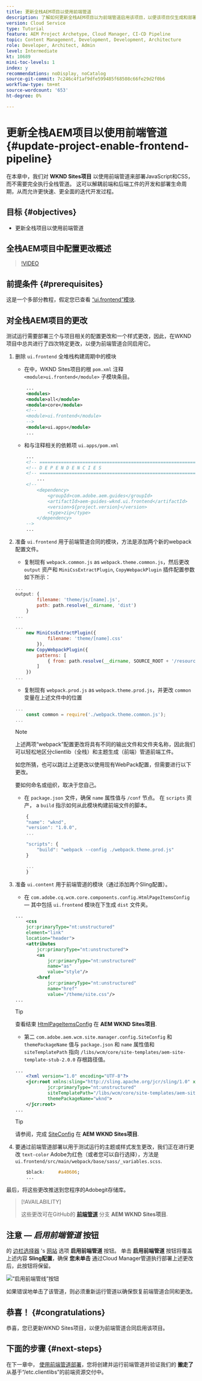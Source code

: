 ```yaml
---
title: 更新全栈AEM项目以使用前端管道
description: 了解如何更新全栈AEM项目以为前端管道启用该项目，以便该项目仅生成和部署前端工件。
version: Cloud Service
type: Tutorial
feature: AEM Project Archetype, Cloud Manager, CI-CD Pipeline
topic: Content Management, Development, Development, Architecture
role: Developer, Architect, Admin
level: Intermediate
kt: 10689
mini-toc-levels: 1
index: y
recommendations: noDisplay, noCatalog
source-git-commit: 7c246c4f1af9dfe599485f68508c66fe29d2f0b6
workflow-type: tm+mt
source-wordcount: '653'
ht-degree: 0%

---
```



# 更新全栈AEM项目以使用前端管道 {#update-project-enable-frontend-pipeline}

在本章中，我们对 __WKND Sites项目__ 以使用前端管道来部署JavaScript和CSS，而不需要完全执行全栈管道。 这可以解耦前端和后端工件的开发和部署生命周期，从而允许更快速、更全面的迭代开发过程。

## 目标 {#objectives}

* 更新全栈项目以使用前端管道

## 全栈AEM项目中配置更改概述

>[!VIDEO](https://video.tv.adobe.com/v/3409419/)

## 前提条件 {#prerequisites}

这是一个多部分教程，假定您已查看 [“ui.frontend”模块](./review-uifrontend-module.md).


## 对全栈AEM项目的更改

测试运行需要部署三个与项目相关的配置更改和一个样式更改，因此，在WKND项目中总共进行了四次特定更改，以便为前端管道合同启用它。

1. 删除 `ui.frontend` 全堆栈构建周期中的模块

   * 在中，WKND Sites项目的根 `pom.xml` 注释 `<module>ui.frontend</module>` 子模块条目。

   ```xml
       ...
       <modules>
       <module>all</module>
       <module>core</module>
       <!--
       <module>ui.frontend</module>
       -->                
       <module>ui.apps</module>
       ...
   ```

   * 和与注释相关的依赖项 `ui.apps/pom.xml`

   ```xml
       ...
       <!-- ====================================================================== -->
       <!-- D E P E N D E N C I E S                                                -->
       <!-- ====================================================================== -->
           ...
       <!--
           <dependency>
               <groupId>com.adobe.aem.guides</groupId>
               <artifactId>aem-guides-wknd.ui.frontend</artifactId>
               <version>${project.version}</version>
               <type>zip</type>
           </dependency>
       -->    
       ...
   ```

1. 准备 `ui.frontend` 用于前端管道合同的模块，方法是添加两个新的webpack配置文件。

   * 复制现有 `webpack.common.js` as `webpack.theme.common.js`，然后更改 `output` 资产和 `MiniCssExtractPlugin`, `CopyWebpackPlugin` 插件配置参数如下所示：

   ```javascript
   ...
   output: {
           filename: 'theme/js/[name].js', 
           path: path.resolve(__dirname, 'dist')
       }
   ...
   
   ...
       new MiniCssExtractPlugin({
               filename: 'theme/[name].css'
           }),
       new CopyWebpackPlugin({
           patterns: [
               { from: path.resolve(__dirname, SOURCE_ROOT + '/resources'), to: './clientlib-site' }
           ]
       })
   ...
   ```

   * 复制现有 `webpack.prod.js` as `webpack.theme.prod.js`，并更改 `common` 变量在上述文件中的位置

   ```javascript
   ...
       const common = require('./webpack.theme.common.js');
   ...
   ```

   >[!NOTE]
   >
   >上述两项“webpack”配置更改将具有不同的输出文件和文件夹名称，因此我们可以轻松地区分clientlib（全栈）和主题生成（前端）管道前端工件。
   >
   >如您所猜，也可以跳过上述更改以使用现有WebPack配置，但需要进行以下更改。
   >
   >要如何命名或组织，取决于您自己。


   * 在 `package.json` 文件，确保  `name` 属性值与 `/conf` 节点。 在 `scripts` 资产， a `build` 指示如何从此模块构建前端文件的脚本。

   ```javascript
       {
       "name": "wknd",
       "version": "1.0.0",
       ...
   
       "scripts": {
           "build": "webpack --config ./webpack.theme.prod.js"
       }
   
       ...
       }
   ```

1. 准备 `ui.content` 用于前端管道的模块（通过添加两个Sling配置）。

   * 在 `com.adobe.cq.wcm.core.components.config.HtmlPageItemsConfig`  — 其中包括 `ui.frontend` 模块在下生成 `dist` 文件夹。

   ```xml
   ...
       <css
       jcr:primaryType="nt:unstructured"
       element="link"
       location="header">
       <attributes
           jcr:primaryType="nt:unstructured">
           <as
               jcr:primaryType="nt:unstructured"
               name="as"
               value="style"/>
           <href
               jcr:primaryType="nt:unstructured"
               name="href"
               value="/theme/site.css"/>
   ...
   ```

   >[!TIP]
   >
   >    查看结束 [HtmlPageItemsConfig](https://github.com/adobe/aem-guides-wknd/blob/feature/frontend-pipeline/ui.content/src/main/content/jcr_root/conf/wknd/_sling_configs/com.adobe.cq.wcm.core.components.config.HtmlPageItemsConfig/.content.xml) 在 __AEM WKND Sites项目__.


   * 第二 `com.adobe.aem.wcm.site.manager.config.SiteConfig` 和 `themePackageName` 值与 `package.json` 和 `name` 属性值和 `siteTemplatePath` 指向 `/libs/wcm/core/site-templates/aem-site-template-stub-2.0.0` 存根路径值。

   ```xml
   ...
       <?xml version="1.0" encoding="UTF-8"?>
       <jcr:root xmlns:sling="http://sling.apache.org/jcr/sling/1.0" xmlns:jcr="http://www.jcp.org/jcr/1.0" xmlns:nt="http://www.jcp.org/jcr/nt/1.0"
               jcr:primaryType="nt:unstructured"
               siteTemplatePath="/libs/wcm/core/site-templates/aem-site-template-stub-2.0.0"
               themePackageName="wknd">
       </jcr:root>
   ...
   ```

   >[!TIP]
   >
   >    请参阅，完成 [SiteConfig](https://github.com/adobe/aem-guides-wknd/blob/feature/frontend-pipeline/ui.content/src/main/content/jcr_root/conf/wknd/_sling_configs/com.adobe.aem.wcm.site.manager.config.SiteConfig/.content.xml) 在 __AEM WKND Sites项目__.

1. 要通过前端管道部署以用于测试运行的主题或样式发生更改，我们正在进行更改 `text-color` Adobe为红色（或者您可以自行选择），方法是 `ui.frontend/src/main/webpack/base/sass/_variables.scss`.

   ```css
       $black:     #a40606;
       ...
   ```

最后，将这些更改推送到您程序的Adobegit存储库。


>[!AVAILABILITY]
>
> 这些更改可在GitHub的 [__前端管道__](https://github.com/adobe/aem-guides-wknd/tree/feature/frontend-pipeline) 分支 __AEM WKND Sites项目__.


## 注意 —  _启用前端管道_ 按钮

的 [边栏选择器](https://experienceleague.adobe.com/docs/experience-manager-cloud-service/content/sites/authoring/getting-started/basic-handling.html) &#39;s [网站](https://experienceleague.adobe.com/docs/experience-manager-cloud-service/content/sites/authoring/getting-started/basic-handling.html) 选项 **启用前端管道** 按钮。 单击 **启用前端管道** 按钮将覆盖上述内容 **Sling配置**，确保 **您未单击** 通过Cloud Manager管道执行部署上述更改后，此按钮将保留。

![“启用前端管线”按钮](assets/enable-front-end-Pipeline-button.png)

如果错误地单击了该管道，则必须重新运行管道以确保恢复前端管道合同和更改。

## 恭喜！ {#congratulations}

恭喜，您已更新WKND Sites项目，以便为前端管道合同启用该项目。

## 下面的步骤 {#next-steps}

在下一章中， [使用前端管道部署](create-frontend-pipeline.md)，您将创建并运行前端管道并验证我们的 __搬走了__ 从基于“/etc.clientlibs”的前端资源交付中。
